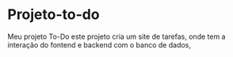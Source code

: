# Projeto-to-do
Meu projeto To-Do
este projeto cria um site de tarefas, onde tem a interação do fontend e backend com o banco de dados,
